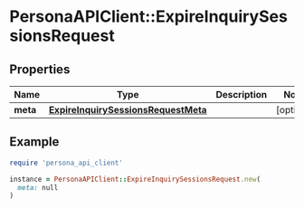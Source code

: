 # PersonaAPIClient::ExpireInquirySessionsRequest

## Properties

| Name | Type | Description | Notes |
| ---- | ---- | ----------- | ----- |
| **meta** | [**ExpireInquirySessionsRequestMeta**](ExpireInquirySessionsRequestMeta.md) |  | [optional] |

## Example

```ruby
require 'persona_api_client'

instance = PersonaAPIClient::ExpireInquirySessionsRequest.new(
  meta: null
)
```

